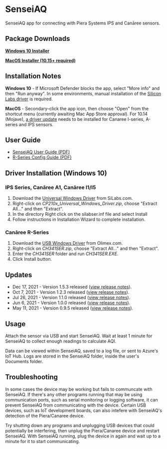 # SenseiAQ
SenseiAQ app for connecting with Piera Systems IPS and Canāree sensors.

## Package Downloads
**[Windows 10 Installer](https://github.com/PieraSystems/SenseiAQ/releases/download/v1.5.3/SenseiAQ-1.5.3-Setup-Win.exe)**

**[MacOS Installer (10.15+ required)](https://github.com/PieraSystems/SenseiAQ/releases/download/v1.5.3/SenseiAQ-1.5.3-macOS.zip)**

## Installation Notes
**Windows 10** - If Microsoft Defender blocks the app, select "More info" and then "Run anyway". In some environments, manual installation of the [Silicon Labs driver](#driver-installation-windows-10) is required. 

**MacOS** - Secondary-click the app icon, then choose "Open" from the shortcut menu (currently awaiting Mac App Store approval). For 10.14 (Mojave), [a driver update](https://www.silabs.com/documents/public/software/Mac_OSX_VCP_Driver.zip) needs to be installed for Canaree I-series, A-series and IPS sensors. 

## User Guide
* [SenseiAQ User Guide (PDF)](https://pierasystems.com/download-attachment/3871)
* [R-Series Config Guide (PDF)](https://pierasystems.com/download-attachment/3921)


## Driver Installation (Windows 10)

### IPS Series, Canāree A1, Canāree I1/I5

1. Download the [Universal Windows Driver](https://www.silabs.com/documents/public/software/CP210x_Universal_Windows_Driver.zip) from SiLabs.com.
1. Right-click on *CP210x_Universal_Windows_Driver.zip*, choose "Extract All..." and then "Extract".
1. In the directory Right click on the silabser.inf file and select Install
1. Follow instructions in Installation Wizard to complete installation.

### Canāree R-Series 

1. Download the [USB Windows Driver](https://www.olimex.com/Products/Breadboarding/BB-CH340T/resources/CH341SER.zip) from Olimex.com.
1. Right-click on *CH341SER.zip*, choose "Extract All..." and then "Extract".
1. Enter the *CH341SER* folder and run *CH341SER.EXE*.
1. Click Install button.


## Updates
* Dec 17, 2021 - Version 1.5.3 released ([view release notes](https://github.com/PieraSystems/SenseiAQ/releases/tag/v1.5.3)). 
* Oct 7, 2021 - Version 1.2.3 released ([view release notes](https://github.com/PieraSystems/SenseiAQ/releases/tag/v1.2.3)).
* Jul 26, 2021 - Version 1.1.0 released ([view release notes](https://github.com/PieraSystems/SenseiAQ/releases/tag/v1.1.0)).
* Jun 6, 2021 - Version 1.0.0 released ([view release notes](https://github.com/PieraSystems/SenseiAQ/releases/tag/v1.0.0)).
* May 11, 2021 - Version 0.9.5 released ([view release notes](https://github.com/PieraSystems/SenseiAQ/releases/tag/v0.9.5)).

## Usage

Attach the sensor via USB and start SenseiAQ. Wait at least 1 minute for SenseiAQ to collect enough readings to calculate AQI.

Data can be viewed within SenseiAQ, saved to a log file, or sent to Azure's IoT Hub. Logs are stored in the SenseiAQ folder, inside the user's Documents folder.

## Troubleshooting

In some cases the device may be working but fails to communcate with SenseiAQ. If there's any other programs running that may be using communication ports, such as serial monitoring or logging software, it can prevent SenseiAQ from communicating with the device. Certain USB devices, such as IoT development boards, can also intefere with SenseiAQ's detection of the Piera/Canaree device.

Try shutting down any programs and unplugging USB devices that could potentially be interfering, then unplug the Piera/Canaree device and restart SenseiAQ. With SenseiAQ running, plug the device in again and wait up to a minute for it to start communicating.

